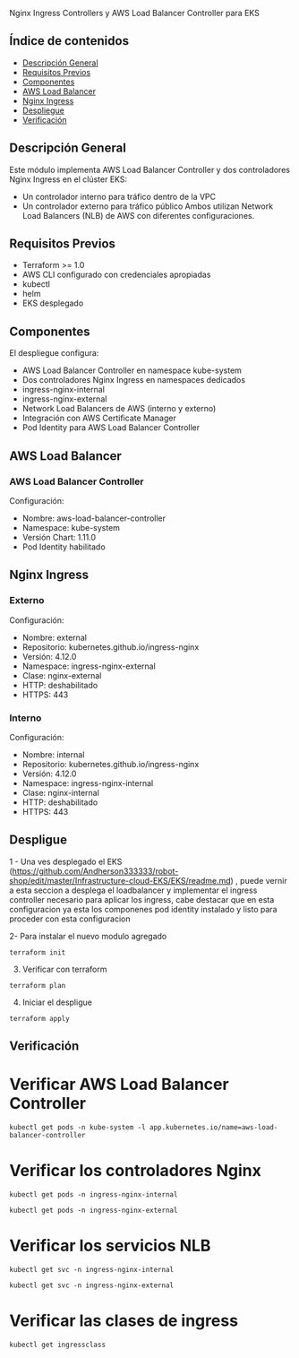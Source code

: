 Nginx Ingress Controllers y AWS Load Balancer Controller para EKS

## Índice de contenidos
* [Descripción General](#descripcion)
* [Requisitos Previos](#requisitos)  
* [Componentes](#componentes)
* [AWS Load Balancer](#loadbalancer)
* [Nginx Ingress](#nginx)
* [Despliegue](#despliegue)
* [Verificación](#verificacion)

<a name="descripcion"></a>
## Descripción General
Este módulo implementa AWS Load Balancer Controller y dos controladores Nginx Ingress en el clúster EKS:
- Un controlador interno para tráfico dentro de la VPC
- Un controlador externo para tráfico público
Ambos utilizan Network Load Balancers (NLB) de AWS con diferentes configuraciones.

<a name="requisitos"></a>
## Requisitos Previos
- Terraform >= 1.0
- AWS CLI configurado con credenciales apropiadas
- kubectl
- helm
- EKS desplegado

<a name="componentes"></a>
## Componentes
El despliegue configura:
- AWS Load Balancer Controller en namespace kube-system
- Dos controladores Nginx Ingress en namespaces dedicados
 - ingress-nginx-internal
 - ingress-nginx-external
- Network Load Balancers de AWS (interno y externo)
- Integración con AWS Certificate Manager
- Pod Identity para AWS Load Balancer Controller

<a name="loadbalancer"></a>
## AWS Load Balancer
### AWS Load Balancer Controller
Configuración:
- Nombre: aws-load-balancer-controller
- Namespace: kube-system
- Versión Chart: 1.11.0
- Pod Identity habilitado

<a name="nginx"></a>
## Nginx Ingress
### Externo
Configuración:
- Nombre: external
- Repositorio: kubernetes.github.io/ingress-nginx
- Versión: 4.12.0
- Namespace: ingress-nginx-external
- Clase: nginx-external
- HTTP: deshabilitado
- HTTPS: 443

### Interno
Configuración:
- Nombre: internal
- Repositorio: kubernetes.github.io/ingress-nginx
- Versión: 4.12.0
- Namespace: ingress-nginx-internal
- Clase: nginx-internal
- HTTP: deshabilitado
- HTTPS: 443

<a name="despliegue"></a>
## Despligue

1 - Una ves desplegado el EKS (https://github.com/Andherson333333/robot-shop/edit/master/Infrastructure-cloud-EKS/EKS/readme.md) , puede vernir a esta seccion a desplega el loadbalancer y implementar el ingress controller necesario para aplicar los ingress, cabe destacar que en esta configuracion ya esta los componenes pod identity instalado y listo para proceder con esta configuracion

2- Para instalar el nuevo modulo agregado
```
terraform init
```
3. Verificar con terraform
```
terraform plan
```
4. Iniciar el despligue
```
terraform apply
```
<a name="verificacion"></a>
## Verificación

# Verificar AWS Load Balancer Controller
```
kubectl get pods -n kube-system -l app.kubernetes.io/name=aws-load-balancer-controller
```

# Verificar los controladores Nginx
```
kubectl get pods -n ingress-nginx-internal
```
```
kubectl get pods -n ingress-nginx-external
```

# Verificar los servicios NLB
```
kubectl get svc -n ingress-nginx-internal
```
```
kubectl get svc -n ingress-nginx-external
```
# Verificar las clases de ingress
```
kubectl get ingressclass
```
